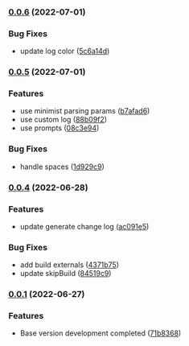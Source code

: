 ### [0.0.6](https://github.com/duoWB/easy-release/compare/v0.0.5...v0.0.6) (2022-07-01)


### Bug Fixes

* update log color ([5c6a14d](https://github.com/duoWB/easy-release/commit/5c6a14df01b7190692db35262f54acacb9817989))

### [0.0.5](https://github.com/duoWB/easy-release/compare/v0.0.4...v0.0.5) (2022-07-01)


### Features

*  use minimist parsing params ([b7afad6](https://github.com/duoWB/easy-release/commit/b7afad671af31f67c9a4700435e40a033af39b8d))
* use custom log ([88b09f2](https://github.com/duoWB/easy-release/commit/88b09f2278ca732357dd5b99f3bbeca379fc22f2))
* use prompts ([08c3e94](https://github.com/duoWB/easy-release/commit/08c3e9479cc2d54a449b08b476b7d2f035d36597))


### Bug Fixes

* handle spaces ([1d929c9](https://github.com/duoWB/easy-release/commit/1d929c996e3c84f389d52410ea695d78ad650e11))

### [0.0.4](https://github.com/duoWB/easy-release/compare/v0.0.1...v0.0.4) (2022-06-28)


### Features

* update generate change log ([ac091e5](https://github.com/duoWB/easy-release/commit/ac091e5ef77407eb0d8065ae7db52977ae8409e4))


### Bug Fixes

* add build externals ([4371b75](https://github.com/duoWB/easy-release/commit/4371b7569729e7cfdc43d8944875969bea034978))
* update skipBuild ([84519c9](https://github.com/duoWB/easy-release/commit/84519c90c8c524390ea553b42b8683eeb927822a))

### [0.0.1](https://github.com/duoWB/easy-release/compare/71b8368f6061fdef916d770207e52f1ed3ab5310...v0.0.1) (2022-06-27)


### Features

* Base version development completed ([71b8368](https://github.com/duoWB/easy-release/commit/71b8368f6061fdef916d770207e52f1ed3ab5310))


